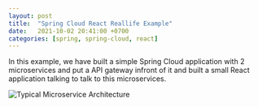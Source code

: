 ```yaml
---
layout: post
title:  "Spring Cloud React Reallife Example"
date:   2021-10-02 20:41:00 +0700
categories: [spring, spring-cloud, react]
---
```


In this example, we have built a simple Spring Cloud application with 2 microservices and put a API gateway infront of it and built a small React application talking to talk to this microservices.



![Typical Microservice Architecture](https://raw.githubusercontent.com/skprasadu/skprasadu.github.io/master/static/img/_posts/spring-cloud-react-reallife-example.png)
